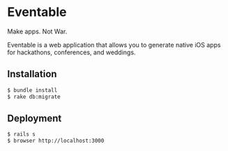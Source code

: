 Eventable
=========

Make apps. Not War.

Eventable is a web application that allows you to generate native iOS apps for
hackathons, conferences, and weddings.

Installation
------------

```bash
$ bundle install
$ rake db:migrate
```

Deployment
----------

```bash
$ rails s
$ browser http://localhost:3000
```
